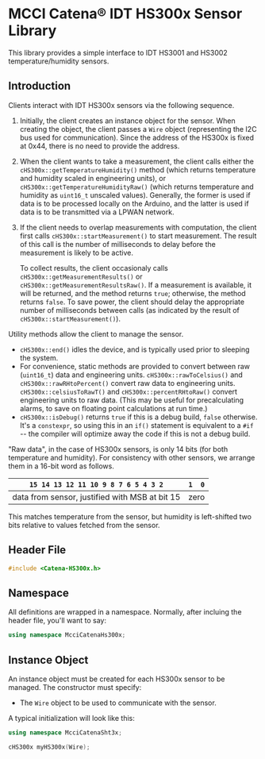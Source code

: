 # MCCI Catena&reg; IDT HS300x Sensor Library

This library provides a simple interface to IDT HS3001 and HS3002 temperature/humidity sensors.

## Introduction

Clients interact with IDT HS300x sensors via the following sequence.

1. Initially, the client creates an instance object for the sensor. When creating the object, the client passes a `Wire` object (representing the I2C bus used for communication). Since the address of the HS300x is fixed at 0x44, there is no need to provide the address.

2. When the client wants to take a measurement, the client calls either the `cHS300x::getTemperatureHumidity()` method (which returns temperature and humidity scaled in engineering units), or `cHS300x::getTemperatureHumidityRaw()` (which returns temperature and humidity as `uint16_t` unscaled values).  Generally, the former is used if data is to be processed locally on the Arduino, and the latter is used if data is to be transmitted via a LPWAN network.

3. If the client needs to overlap measurements with computation, the client first calls `cHS300x::startMeasurement()` to start measurement. The result of this call is the number of milliseconds to delay before the measurement is likely to be active.

   To collect results, the client occasionaly calls `cHS300x::getMeasurementResults()` or `cHS300x::getMeasurementResultsRaw()`. If a measurement is available, it will be returned, and the method returns `true`; otherwise, the method returns `false`.  To save power, the client should delay the appropriate number of milliseconds between calls (as indicated by the result of `cHS300x::startMeasurement()`).

Utility methods allow the client to manage the sensor.

- `cHS300x::end()` idles the device, and is typically used prior to sleeping the system.
- For convenience, static methods are provided to convert between raw (`uint16_t`) data and engineering units. `cHS300x::rawToCelsius()` and `cHS300x::rawRHtoPercent()` convert raw data to engineering units. `cHS300x::celsiusToRawT()` and `cHS300x::percentRHtoRaw()` convert engineering units to raw data. (This may be useful for precalculating alarms, to save on floating point calculations at run time.)
- `cHS300x::isDebug()` returns `true` if this is a debug build, `false` otherwise. It's a `constexpr`, so using this in an `if()` statement is equivalent to a `#if` -- the compiler will optimize away the code if this is not a debug build.

"Raw data", in the case of HS300x sensors, is only 14 bits (for both temperature and humidity). For consistency with other sensors, we arrange them in a 16-bit word as follows.

| `15 14 13 12 11 10 9 8 7 6 5 4 3 2` | `1  0` |
|:-----------------------------------:|:----:|
| data from sensor, justified with MSB at bit 15 | zero |

This matches temperature from the sensor, but humidity is left-shifted two bits relative to values fetched from the sensor.

## Header File

```c++
#include <Catena-HS300x.h>
```

## Namespace

All definitions are wrapped in a namespace. Normally, after incluing the header file, you'll want to say:

```c++
using namespace McciCatenaHs300x;
```

## Instance Object

An instance object must be created for each HS300x sensor to be managed. The constructor must specify:

- The `Wire` object to be used to communicate with the sensor.

A typical initialization will look like this:

```c++
using namespace McciCatenaSht3x;

cHS300x myHS300x(Wire);
```
